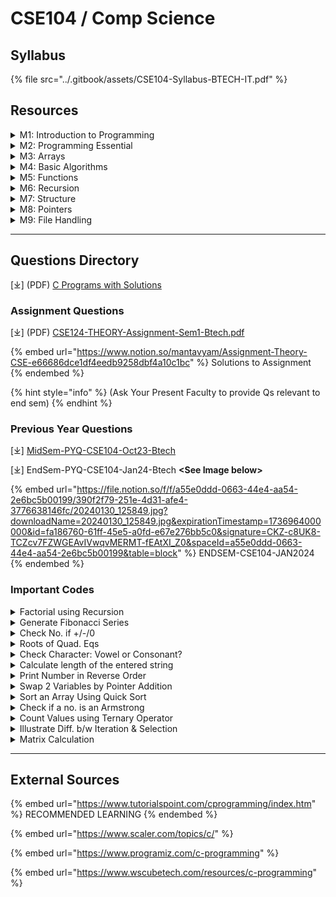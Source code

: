 # CSE104 / Comp Science

## Syllabus

{% file src="../.gitbook/assets/CSE104-Syllabus-BTECH-IT.pdf" %}

## Resources

<details>

<summary>M1: Introduction to Programming</summary>

\[🌐] [C - Overview](https://www.tutorialspoint.com/cprogramming/c_overview.htm)

\[🌐] [C - Features](https://www.tutorialspoint.com/cprogramming/c_features.htm)

\[🌐] [C - History](https://www.tutorialspoint.com/cprogramming/c_history.htm)

\[🌐] [C - Environment Setup](https://www.tutorialspoint.com/cprogramming/c_environment_setup.htm)

\[🌐] [C - Program Structure](https://www.tutorialspoint.com/cprogramming/c_program_structure.htm)

\[🌐] [C - Hello World](https://www.tutorialspoint.com/cprogramming/c_hello_world.htm)

\[🌐] [C - Compilation Process](https://www.tutorialspoint.com/cprogramming/c_compilation_process.htm)

\[🌐] [C - Comments](https://www.tutorialspoint.com/cprogramming/c_comments.htm)

\[🌐] [C - Tokens](https://www.tutorialspoint.com/cprogramming/c_tokens.htm)

\[🌐] [C - Keywords](https://www.tutorialspoint.com/cprogramming/c_keywords.htm)

\[🌐] [C - Identifiers](https://www.tutorialspoint.com/cprogramming/c_identifiers.htm)

\[🌐] [C - User Input](https://www.tutorialspoint.com/cprogramming/c_user_input.htm)

\[🌐] [C - Preprocessors](https://www.tutorialspoint.com/cprogramming/c_preprocessors.htm)

\[🌐] [C - Header Files](https://www.tutorialspoint.com/cprogramming/c_header_files.htm)

\[🌐] [C - Basic Syntax](https://www.tutorialspoint.com/cprogramming/c_basic_syntax.htm)

\[🌐] [C - Data Types](https://www.tutorialspoint.com/cprogramming/c_data_types.htm)

\[🌐] [C - Variables](https://www.tutorialspoint.com/cprogramming/c_variables.htm)

\[🌐] [C - Integer Promotions](https://www.tutorialspoint.com/cprogramming/c_integer_promotions.htm)

\[🌐] [C - Type Conversion](https://www.tutorialspoint.com/cprogramming/c_type_conversion.htm)

\[🌐] [C - Type Casting](https://www.tutorialspoint.com/cprogramming/c_type_casting.htm)

\[🌐] [C - Booleans](https://www.tutorialspoint.com/cprogramming/c_booleans.htm)

\[🌐] [C - Constants](https://www.tutorialspoint.com/cprogramming/c_constants.htm)

\[🌐] [C - Literals](https://www.tutorialspoint.com/cprogramming/c_literals.htm)

\[🌐] [C - Escape sequences](https://www.tutorialspoint.com/cprogramming/c_escape_sequences.htm)

\[🌐] [C - Format Specifiers](https://www.tutorialspoint.com/cprogramming/c_format_specifiers.htm)

\[🌐] [C - Memory Management](https://www.tutorialspoint.com/cprogramming/c_memory_management.htm)

\[🌐] [C - Memory Address](https://www.tutorialspoint.com/cprogramming/c_memory_address.htm)

\[🌐] [C - Storage Classes](https://www.tutorialspoint.com/cprogramming/c_storage_classes.htm)

\[🌐] [C - Error Handling](https://www.tutorialspoint.com/cprogramming/c_error_handling.htm)

</details>

<details>

<summary>M2: Programming Essential</summary>

\[🌐] [C - Operators](https://www.tutorialspoint.com/cprogramming/c_operators.htm)

\[🌐] [C - Arithmetic Operators](https://www.tutorialspoint.com/cprogramming/c_arithmetic_operators.htm)

\[🌐] [C - Relational Operators](https://www.tutorialspoint.com/cprogramming/c_relational_operators.htm)

\[🌐] [C - Logical Operators](https://www.tutorialspoint.com/cprogramming/c_logical_operators.htm)

\[🌐] [C - Bitwise Operators](https://www.tutorialspoint.com/cprogramming/c_bitwise_operators.htm)

\[🌐] [C - Assignment Operators](https://www.tutorialspoint.com/cprogramming/c_assignment_operators.htm)

\[🌐] [C - Unary Operators](https://www.tutorialspoint.com/cprogramming/c_unary_operators.htm)

\[🌐] [C - Increment and Decrement Operators](https://www.tutorialspoint.com/cprogramming/c_increment_and_decrement_operators.htm)

\[🌐] [C - Ternary Operator](https://www.tutorialspoint.com/cprogramming/c_ternary_operator.htm)

\[🌐] [C - sizeof Operator](https://www.tutorialspoint.com/cprogramming/c_sizeof_operator.htm)

\[🌐] [C - Operator Precedence](https://www.tutorialspoint.com/cprogramming/c_operators_precedence.htm)

\[🌐] [C - Misc Operators](https://www.tutorialspoint.com/cprogramming/c_misc_operators.htm)

\[🌐] [C - Decision Making](https://www.tutorialspoint.com/cprogramming/c_decision_making.htm)

\[🌐] [C - if statement](https://www.tutorialspoint.com/cprogramming/if_statement_in_c.htm)

\[🌐] [C - if...else statement](https://www.tutorialspoint.com/cprogramming/if_else_statement_in_c.htm)

\[🌐] [C - nested if statements](https://www.tutorialspoint.com/cprogramming/nested_if_statements_in_c.htm)

\[🌐] [C - switch statement](https://www.tutorialspoint.com/cprogramming/switch_statement_in_c.htm)

\[🌐] [C - Loops](https://www.tutorialspoint.com/cprogramming/c_loops.htm)

\[🌐] [C - While loop](https://www.tutorialspoint.com/cprogramming/c_while_loop.htm)

\[🌐] [C - For loop](https://www.tutorialspoint.com/cprogramming/c_for_loop.htm)

\[🌐] [C - Do...while loop](https://www.tutorialspoint.com/cprogramming/c_do_while_loop.htm)

\[🌐] [C - Nested loop](https://www.tutorialspoint.com/cprogramming/c_nested_loops.htm)

\[🌐] [C - Infinite loop](https://www.tutorialspoint.com/cprogramming/c_infinite_loop.htm)

\[🌐] [C - Break Statement](https://www.tutorialspoint.com/cprogramming/c_break_statement.htm)

\[🌐] [C - Continue Statement](https://www.tutorialspoint.com/cprogramming/c_continue_statement.htm)

\[🌐] [C - goto Statement](https://www.tutorialspoint.com/cprogramming/c_goto_statement.htm)

</details>

<details>

<summary>M3: Arrays</summary>

\[🌐] [C - Arrays](https://www.tutorialspoint.com/cprogramming/c_arrays.htm)

\[🌐] [C - Properties of Array](https://www.tutorialspoint.com/cprogramming/c_properties_of_array.htm)

\[🌐] [C - Multi-Dimensional Arrays](https://www.tutorialspoint.com/cprogramming/c_multi_dimensional_arrays.htm)

\[🌐] [C - Passing Arrays to Function](https://www.tutorialspoint.com/cprogramming/c_passing_arrays_to_functions.htm)

\[🌐] [C - Return Array from Function](https://www.tutorialspoint.com/cprogramming/c_return_arrays_from_function.htm)

\[🌐] [C - Variable Length Arrays](https://www.tutorialspoint.com/cprogramming/c_variable_length_arrays.htm)

</details>

<details>

<summary>M4: Basic Algorithms</summary>

\[🌐] [C - Searching Algorithms](https://www.tutorialspoint.com/data_structures_algorithms/searching_algorithms.htm)

\[🌐] [C - Linear Search Algorithm](https://www.tutorialspoint.com/data_structures_algorithms/linear_search_algorithm.htm)

\[🌐] [C - Binary Search Algorithm](https://www.tutorialspoint.com/data_structures_algorithms/binary_search_algorithm.htm)

\[🌐] [C - Sorting Algorithms](https://www.tutorialspoint.com/data_structures_algorithms/sorting_algorithms.htm)

</details>

<details>

<summary>M5: Functions</summary>

\[🌐] [C - Functions](https://www.tutorialspoint.com/cprogramming/c_functions.htm)

\[🌐] [C - Main Function](https://www.tutorialspoint.com/cprogramming/c_main_function.htm)

\[🌐] [C - Function call by Value](https://www.tutorialspoint.com/cprogramming/c_function_call_by_value.htm)

\[🌐] [C - Function call by reference](https://www.tutorialspoint.com/cprogramming/c_function_call_by_reference.htm)

\[🌐] [C - Nested Functions](https://www.tutorialspoint.com/cprogramming/c_nested_functions.htm)

\[🌐] [C - User-Defined Functions](https://www.tutorialspoint.com/cprogramming/c_user_defined_functions.htm)

\[🌐] [C - Callback Function](https://www.tutorialspoint.com/cprogramming/c_callback_function.htm)

\[🌐] [C - Return Statement](https://www.tutorialspoint.com/cprogramming/c_return_statement.htm)

</details>

<details>

<summary>M6: Recursion</summary>

\[🌐] [C - Recursion](https://www.tutorialspoint.com/cprogramming/c_recursion.htm)

</details>

<details>

<summary>M7: Structure</summary>

\[🌐] [C - Structures](https://www.tutorialspoint.com/cprogramming/c_structures.htm)

\[🌐] [C - Unions](https://www.tutorialspoint.com/cprogramming/c_unions.htm)

\[🌐] [C - Enumeration (or enum)](https://www.tutorialspoint.com/cprogramming/c_enumeration_or_enum.htm)

\[🌐] [C - Typedef](https://www.tutorialspoint.com/cprogramming/c_typedef.htm)

</details>

<details>

<summary>M8: Pointers</summary>

\[🌐] [C - Pointers](https://www.tutorialspoint.com/cprogramming/c_pointers.htm)

\[🌐] [C - Pointer Arithmetics](https://www.tutorialspoint.com/cprogramming/c_pointer_arithmetic.htm)

\[🌐] [C - Dereference Pointer](https://www.tutorialspoint.com/cprogramming/c_dereference_pointer.htm)

\[🌐] [C - NULL Pointer](https://www.tutorialspoint.com/cprogramming/c_null_pointer.htm)

\[🌐] [C - Pointer to Pointer](https://www.tutorialspoint.com/cprogramming/c_pointer_to_pointer.htm)

\[🌐] [C - Pointer to an Array](https://www.tutorialspoint.com/cprogramming/c_pointer_to_an_array.htm)

\[🌐] [C - Pointers to Structures](https://www.tutorialspoint.com/cprogramming/c_pointers_to_structures.htm)

\[🌐] [C - Function Pointers](https://www.tutorialspoint.com/cprogramming/c_function_pointers.htm)

\[🌐] [C - Passing Pointers to Functions](https://www.tutorialspoint.com/cprogramming/c_passing_pointers_to_functions.htm)

\[🌐] [C - Return Pointer from Functions](https://www.tutorialspoint.com/cprogramming/c_return_pointer_from_functions.htm)

</details>

<details>

<summary>M9: File Handling</summary>

\[🌐] [C - Input & Output](https://www.tutorialspoint.com/cprogramming/c_input_output.htm)

\[🌐] [C - File I/O (File Handling)](https://www.tutorialspoint.com/cprogramming/c_file_io.htm)

</details>

***

## Questions Directory

\[⤓] (PDF) [C Programs with Solutions](https://file.notion.so/f/f/a55e0ddd-0663-44e4-aa54-2e6bc5b00199/bb3ed200-28f1-4794-a680-3de476abf2c0/C_Programming_Questions.pdf?table=block\&id=2b988492-c5be-4c9f-b3cc-12a51c7250ca\&spaceId=a55e0ddd-0663-44e4-aa54-2e6bc5b00199\&expirationTimestamp=1736964000000\&signature=5OgCt4c-IovaRbIR5Qalmy9pu8L2GHl6AqoD7lJvsus\&downloadName=C+Programming+Questions.pdf)

### Assignment Questions

\[⤓] (PDF) [CSE124-THEORY-Assignment-Sem1-Btech.pdf](https://file.notion.so/f/f/a55e0ddd-0663-44e4-aa54-2e6bc5b00199/cbe8e13d-d309-4725-a9c4-a47d7db4c7f7/CSE-THEORY-Assignment-Sem1-Btech.pdf?table=block\&id=17c52f7c-de88-804d-a008-fe273dc040cf\&spaceId=a55e0ddd-0663-44e4-aa54-2e6bc5b00199\&expirationTimestamp=1736971200000\&signature=VkG2f_bTdpYZhhL9ujhYUoCE2K_snWQ9mXMzrf6QFew\&downloadName=CSE-THEORY-Assignment-Sem1-Btech.pdf)

{% embed url="https://www.notion.so/mantavyam/Assignment-Theory-CSE-e66686dce1df4eedb9258dbf4a10c1bc" %}
Solutions to Assignment
{% endembed %}

{% hint style="info" %}
(Ask Your Present Faculty to provide Qs relevant to end sem)
{% endhint %}

### Previous Year Questions

\[⤓] [MidSem-PYQ-CSE104-Oct23-Btech](https://file.notion.so/f/f/a55e0ddd-0663-44e4-aa54-2e6bc5b00199/dd87859e-5f64-4f26-b475-634d2d68b981/Programming_Midsem-1_Test.pdf?table=block\&id=825dc1c8-1aff-4d9d-8b39-58c1587ebab8\&spaceId=a55e0ddd-0663-44e4-aa54-2e6bc5b00199\&expirationTimestamp=1737043200000\&signature=2lxiPuHO1u3klSyhJ5BkFYgQUhvND7roLR4-QuJ-5co\&downloadName=Programming_Midsem-1+Test.pdf)

\[⤓] EndSem-PYQ-CSE104-Jan24-Btech **\<See Image below>**

{% embed url="https://file.notion.so/f/f/a55e0ddd-0663-44e4-aa54-2e6bc5b00199/390f2f79-251e-4d31-afe4-3776638146fc/20240130_125849.jpg?downloadName=20240130_125849.jpg&expirationTimestamp=1736964000000&id=fa186760-61ff-45e5-a0fd-e67e276bb5c0&signature=CKZ-c8UK8-TCZcv7FZWGEAvIVwqvMERMT-fEAtXI_Z0&spaceId=a55e0ddd-0663-44e4-aa54-2e6bc5b00199&table=block" %}
ENDSEM-CSE104-JAN2024
{% endembed %}

### Important Codes

<details>

<summary>Factorial using Recursion</summary>

```c
#include <stdio.h>

int factorial(int n) {
    if (n == 0 || n == 1)
        return 1;
    else
        return n * factorial(n - 1);
}

int main() {
    int num;
    printf("Enter a non-negative integer: ");
    scanf("%d", &num);

    printf("Factorial of %d = %d\n", num, factorial(num));

    return 0;
}
```



</details>

<details>

<summary>Generate Fibonacci Series</summary>

```c
#include <stdio.h>

void generateFibonacci(int n) {
    int first = 0, second = 1, next;

    printf("Fibonacci Series up to %d terms: ", n);

    for (int i = 0; i < n; i++) {
        printf("%d, ", first);
        next = first + second;
        first = second;
        second = next;
    }
}

int main() {
    int terms;
    printf("Enter the number of terms for Fibonacci Series: ");
    scanf("%d", &terms);

    generateFibonacci(terms);

    return 0;
}
```

</details>

<details>

<summary>Check No. if +/-/0</summary>

<pre class="language-c"><code class="lang-c"><strong>#include &#x3C;stdio.h>
</strong><strong>
</strong>int main() {
    int num;

    printf("Enter a number: ");
    scanf("%d", &#x26;num);

    if (num > 0) {
        printf("The number %d is positive.\n", num);
    } else if (num &#x3C; 0) {
        printf("The number %d is negative.\n", num);
    } else {
        printf("The number is zero.\n");
    }

    return 0;
}
</code></pre>

</details>

<details>

<summary>Roots of Quad. Eqs</summary>

```c
#include <stdio.h>
#include <math.h>

int main() {
    double a, b, c;
    double discriminant, root1, root2;

    // Input coefficients a, b, and c
    printf("Enter coefficients (a, b, c) of the quadratic equation (ax^2 + bx + c = 0):\n");
    scanf("%lf %lf %lf", &a, &b, &c);

    // Calculate discriminant
    discriminant = b * b - 4 * a * c;

    // Check the nature of roots
    if (discriminant > 0) {
        // Two distinct real roots
        root1 = (-b + sqrt(discriminant)) / (2 * a);
        root2 = (-b - sqrt(discriminant)) / (2 * a);
        printf("Roots are real and distinct: %.2lf and %.2lf\n", root1, root2);
    } else if (discriminant == 0) {
        // One real root (repeated)
        root1 = -b / (2 * a);
        printf("Roots are real and equal: %.2lf\n", root1);
    } else {
        // Complex roots
        double realPart = -b / (2 * a);
        double imaginaryPart = sqrt(-discriminant) / (2 * a);
        printf("Roots are complex and imaginary: %.2lf + %.2lfi and %.2lf - %.2lfi\n",
               realPart, imaginaryPart, realPart, imaginaryPart);
    }

    return 0;
}
```

</details>

<details>

<summary>Check Character: Vowel or Consonant?</summary>

<pre class="language-c"><code class="lang-c"><strong>#include &#x3C;stdio.h>
</strong>
int main() {
    char ch;

    printf("Enter a character: ");
    scanf(" %c", &#x26;ch);

    // Checking if the entered character is an alphabet
    if ((ch >= 'a' &#x26;&#x26; ch &#x3C;= 'z') || (ch >= 'A' &#x26;&#x26; ch &#x3C;= 'Z')) {
        // Checking if the character is a vowel
        if (ch == 'a' || ch == 'e' || ch == 'i' || ch == 'o' || ch == 'u' ||
            ch == 'A' || ch == 'E' || ch == 'I' || ch == 'O' || ch == 'U') {
            printf("The character %c is a vowel.\n", ch);
        } else {
            printf("The character %c is a consonant.\n", ch);
        }
    } else {
        printf("Invalid input. Please enter an alphabet character.\n");
    }

    return 0;
}
</code></pre>

</details>

<details>

<summary>Calculate length of the entered string</summary>

```c
#include <stdio.h>

// Function to calculate the length of a string
int stringLength(const char *str) {
    int length = 0;

    // Loop until the null character '\0' is encountered
    while (str[length] != '\0') {
        length++;
    }

    return length;
}

int main() {
    char inputString[100];

    printf("Enter a string: ");
    scanf("%s", inputString);

    // Calculate and display the length of the entered string
    printf("Length of the string: %d\n", stringLength(inputString));

    return 0;
}
```

</details>

<details>

<summary>Print Number in Reverse Order</summary>

```c
#include <stdio.h>

void printReverseFor(int n) {
    printf("Printing in reverse using for loop: ");
    for (int i = n; i >= 1; i--) {
        printf("%d ", i);
    }
    printf("\n");
}

void printReverseWhile(int n) {
    printf("Printing in reverse using while loop: ");
    int i = n;
    while (i >= 1) {
        printf("%d ", i);
        i--;
    }
    printf("\n");
}

int main() {
    int num;

    printf("Enter a positive integer: ");
    scanf("%d", &num);

    printReverseFor(num);
    printReverseWhile(num);

    return 0;
}
```

</details>

<details>

<summary>Swap 2 Variables by Pointer Addition</summary>

```c
#include <stdio.h>

void swap(int *a, int *b) {
    *a = *a + *b;
    *b = *a - *b;
    *a = *a - *b;
}

int main() {
    int num1, num2;

    printf("Enter the first number: ");
    scanf("%d", &num1);

    printf("Enter the second number: ");
    scanf("%d", &num2);

    printf("Before swapping: num1 = %d, num2 = %d\n", num1, num2);

    swap(&num1, &num2);

    printf("After swapping: num1 = %d, num2 = %d\n", num1, num2);

    return 0;
}
```

</details>

<details>

<summary>Sort an Array Using Quick Sort</summary>

```c
#include <stdio.h>

void swap(int *a, int *b) {
    int temp = *a;
    *a = *b;
    *b = temp;
}

int partition(int arr[], int low, int high) {
    int pivot = arr[high];
    int i = low - 1;

    for (int j = low; j < high; j++) {
        if (arr[j] < pivot) {
            i++;
            swap(&arr[i], &arr[j]);
        }
    }

    swap(&arr[i + 1], &arr[high]);
    return i + 1;
}

void quickSort(int arr[], int low, int high) {
    if (low < high) {
        int pi = partition(arr, low, high);

        quickSort(arr, low, pi - 1);
        quickSort(arr, pi + 1, high);
    }
}

int main() {
    int arr[] = {12, 11, 13, 5, 6, 7};
    int n = sizeof(arr) / sizeof(arr[0]);

    quickSort(arr, 0, n - 1);

    printf("Sorted array: ");
    for (int i = 0; i < n; i++)
        printf("%d ", arr[i]);

    return 0;
}
```

</details>

<details>

<summary>Check if a no. is an Armstrong</summary>

```c
#include <stdio.h>
#include <math.h>

// Function to check if a number is an Armstrong number
int isArmstrong(int num) {
    int originalNum, remainder, result = 0, n = 0;

    originalNum = num;

    // Counting the number of digits
    while (originalNum != 0) {
        originalNum /= 10;
        ++n;
    }

    originalNum = num;

    // Calculating the sum of nth powers of digits
    while (originalNum != 0) {
        remainder = originalNum % 10;
        result += pow(remainder, n);
        originalNum /= 10;
    }

    // Checking if the number is Armstrong
    if (result == num)
        return 1; // True, the number is Armstrong
    else
        return 0; // False, the number is not Armstrong
}

int main() {
    int num;

    printf("Enter a number: ");
    scanf("%d", &num);

    // Checking if the entered number is Armstrong
    if (isArmstrong(num))
        printf("%d is an Armstrong number.\n", num);
    else
        printf("%d is not an Armstrong number.\n", num);

    return 0;
}
```

</details>

<details>

<summary>Count Values using Ternary Operator</summary>

```c
#include <stdio.h>

int main() {
    int num, positiveCount = 0, negativeCount = 0, zeroCount = 0;

    printf("Enter integers (enter 0 to stop):\n");

    while (1) {
        scanf("%d", &num);

        // Check if the entered number is zero, and exit the loop
        if (num == 0)
            break;

        // Use conditional operator to count positive, negative, or zero values
        (num > 0) ? positiveCount++ : (num < 0) ? negativeCount++ : zeroCount++;
    }

    printf("Count of positive numbers: %d\n", positiveCount);
    printf("Count of negative numbers: %d\n", negativeCount);
    printf("Count of zero values: %d\n", zeroCount);

    return 0;
}
```

</details>

<details>

<summary>Illustrate Diff. b/w Iteration &#x26; Selection</summary>

```c
#include <stdio.h>

int main() {
    // Iteration using a for loop
    printf("Iteration using a for loop:\n");
    for (int i = 1; i <= 5; i++) {
        printf("Iteration %d\n", i);
    }

    // Iteration using a while loop
    printf("\nIteration using a while loop:\n");
    int j = 1;
    while (j <= 5) {
        printf("Iteration %d\n", j);
        j++;
    }

    // Selection using if-else statement
    int number;

    printf("\nEnter a number: ");
    scanf("%d", &number);

    if (number > 0) {
        printf("The number %d is positive.\n", number);
    } else if (number < 0) {
        printf("The number %d is negative.\n", number);
    } else {
        printf("The number is zero.\n");
    }

    return 0;
}
```

</details>

<details>

<summary>Matrix Calculation</summary>

```c
#include <stdio.h>

// Function to add two matrices
void addMatrices(int firstMatrix[10][10], int secondMatrix[10][10], int result[10][10], int rows, int cols) {
    for (int i = 0; i < rows; i++) {
        for (int j = 0; j < cols; j++) {
            result[i][j] = firstMatrix[i][j] + secondMatrix[i][j];
        }
    }
}

// Function to display a matrix
void displayMatrix(int matrix[10][10], int rows, int cols) {
    for (int i = 0; i < rows; i++) {
        for (int j = 0; j < cols; j++) {
            printf("%d\t", matrix[i][j]);
        }
        printf("\n");
    }
}

int main() {
    int rows, cols;

    printf("Enter the number of rows and columns for the matrices: ");
    scanf("%d %d", &rows, &cols);

    int firstMatrix[10][10], secondMatrix[10][10], resultMatrix[10][10];

    printf("Enter elements of the first matrix:\n");
    for (int i = 0; i < rows; i++) {
        for (int j = 0; j < cols; j++) {
            scanf("%d", &firstMatrix[i][j]);
        }
    }

    printf("Enter elements of the second matrix:\n");
    for (int i = 0; i < rows; i++) {
        for (int j = 0; j < cols; j++) {
            scanf("%d", &secondMatrix[i][j]);
        }
    }

    // Adding two matrices
    addMatrices(firstMatrix, secondMatrix, resultMatrix, rows, cols);

    // Displaying the result matrix
    printf("Resultant Matrix:\n");
    displayMatrix(resultMatrix, rows, cols);

    return 0;
}
```

</details>

***

## External Sources

{% embed url="https://www.tutorialspoint.com/cprogramming/index.htm" %}
RECOMMENDED LEARNING
{% endembed %}

{% embed url="https://www.scaler.com/topics/c/" %}

{% embed url="https://www.programiz.com/c-programming" %}

{% embed url="https://www.wscubetech.com/resources/c-programming" %}
